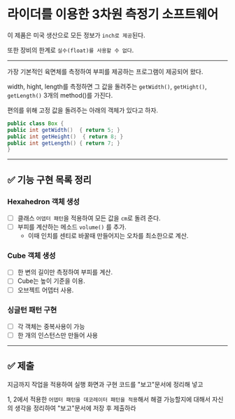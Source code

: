 # 라이더를 이용한 3차원 측정기 소프트웨어

이 제품은 미국 생산으로 모든 정보가 `inch로 제공`된다. 

또한 장비의 한계로 `실수(float)를 사용할 수 없다`. 

---

가장 기본적인 육면체를 측정하여 부피를 제공하는 프로그램이 제공되어 왔다. 

width, hight, length를 측정하면 그 값을 돌려주는 `getWidth()`, `getHight()`, `getLength()` 3개의 method()를 가진다. 

편의를 위해 고정 값을 돌려주는 아래의 객체가 있다고 하자.
```java
public class Box {
public int getWidth()  { return 5; }
public int getHeight()  { return 8; }
public int getLength() { return 7; }
}
```
---
## ✅ 기능 구현 목록 정리
### Hexahedron 객체 생성
  - [ ] 클래스 `어뎁터 패턴`을 적용하여 모든 값을 `cm`로 돌려 준다.
  - [ ] 부피를 계산하는 메소드 `volume()` 를 추가.
    - 이때 인치를 센티로 바꿀때 만들어지는 오차를 최소한으로 계산.

### Cube 객체 생성
- [ ] 한 변의 길이만 측정하여 부피를 계산. 
- [ ] Cube는 높이 기준을 이용. 
- [ ] 오브젝트 어뎁터 사용.

### 싱글턴 패턴 구현
- [ ] 각 객체는 중복사용이 가능
- [ ] 한 개의 인스턴스만 만들어 사용

---

## ✅ 제출
지금까지 작업을 적용하여 실행 화면과 구현 코드를 "보고"문서에 정리해 넣고 

1, 2에서 적용한 `어뎁터 패턴을 데코레이터 패턴을 적용`해서 해결 가능할지에 대해서 자신의 생각을 정리하여 "보고"문서에 저장 후 제출하라
